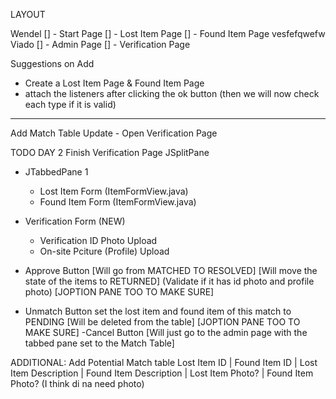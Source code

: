LAYOUT

Wendel
[] - Start Page
[] - Lost Item Page
[] - Found Item Page
vesfefqwefw
Viado
[] - Admin Page
[] - Verification Page


Suggestions on Add
- Create a Lost Item Page & Found Item Page
- attach the listeners after clicking the ok button (then we will now check each type if it is valid)

---

Add Match Table
Update - Open Verification Page

TODO DAY 2
Finish Verification Page
JSplitPane
 - JTabbedPane 1
    * Lost Item Form (ItemFormView.java)
    * Found Item Form (ItemFormView.java)
 - Verification Form (NEW)
    * Verification ID Photo Upload
    * On-site Pciture (Profile) Upload

- Approve Button [Will go from MATCHED TO RESOLVED] [Will move the state of the items to RETURNED] (Validate if it has id photo and profile photo) [JOPTION PANE TOO TO MAKE SURE]
- Unmatch Button set the lost item and found item of this match to PENDING [Will be deleted from the table] [JOPTION PANE TOO TO MAKE SURE]
-Cancel Button [Will just go to the admin page with the tabbed pane set to the Match Table]

ADDITIONAL:
Add Potential Match table
Lost Item ID | Found Item ID | Lost Item Description | Found Item Description | Lost Item Photo? | Found Item Photo? (I think di na need photo)


